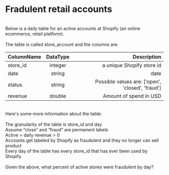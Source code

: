 # Fradulent retail accounts
<br />
Below is a daily table for an active accounts at Shopify (an online ecommerce, retail platform).<br />
<br />
The table is called store_account and the columns are:<br />

| ColumnName        | DataType           | Description  |
| ------------- |:-------------:| -----:|
| store_id      | integer | a unique Shopify store id |
| date      | string |   date |
| status | string    |    Possible values are: [‘open’, 'closed’, ‘fraud’] |
| revenue | double      |    Amount of spend in USD |
 <br />
Here's some more information about the table: <br />
 <br />
The granularity of the table is store_id and day <br />
Assume “close” and “fraud” are permanent labels <br />
Active = daily revenue > 0 <br />
Accounts get labeled by Shopify as fraudulent and they no longer can sell product <br />
Every day of the table has every store_id that has ever been used by Shopify <br />
 <br />
Given the above, what percent of active stores were fraudulent by day? <br />
